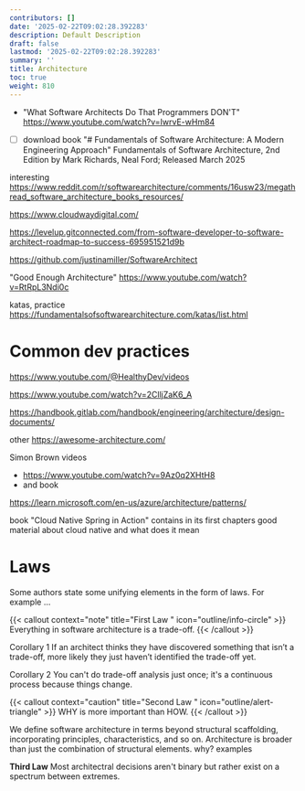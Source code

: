 ```yaml
---
contributors: []
date: '2025-02-22T09:02:28.392283'
description: Default Description
draft: false
lastmod: '2025-02-22T09:02:28.392283'
summary: ''
title: Architecture
toc: true
weight: 810
---
```


- "What Software Architects Do That Programmers DON'T" <https://www.youtube.com/watch?v=IwrvE-wHm84>

- [ ] download book "# Fundamentals of Software Architecture: A Modern Engineering Approach" Fundamentals of Software Architecture, 2nd Edition by Mark Richards, Neal Ford;  Released March 2025

interesting 
<https://www.reddit.com/r/softwarearchitecture/comments/16usw23/megathread_software_architecture_books_resources/>

https://www.cloudwaydigital.com/

https://levelup.gitconnected.com/from-software-developer-to-software-architect-roadmap-to-success-695951521d9b

https://github.com/justinamiller/SoftwareArchitect

"Good Enough Architecture"
<https://www.youtube.com/watch?v=RtRpL3Ndi0c>

katas, practice
<https://fundamentalsofsoftwarearchitecture.com/katas/list.html>

# Common dev practices

<https://www.youtube.com/@HealthyDev/videos>

<https://www.youtube.com/watch?v=2ClljZaK6_A>

<https://handbook.gitlab.com/handbook/engineering/architecture/design-documents/>

other
<https://awesome-architecture.com/>

Simon Brown videos 
- <https://www.youtube.com/watch?v=9Az0q2XHtH8>
- and book

https://learn.microsoft.com/en-us/azure/architecture/patterns/

book "Cloud Native Spring in Action" contains in its first chapters good material about cloud native and what does it mean



# Laws

Some authors state some unifying elements in the form of laws. For example ...

{{< callout context="note" title="First Law " icon="outline/info-circle" >}}
Everything in software architecture is a trade-off.
{{< /callout >}}

Corollary 1
If an architect thinks they have discovered something that isn’t a trade-off, more likely they just haven’t identified the trade-off yet.

Corollary 2
You can't do trade-off analysis just once; it's a continuous process because things change.

{{< callout context="caution" title="Second Law " icon="outline/alert-triangle" >}}
WHY is more important than HOW.
{{< /callout >}}

We define software architecture in terms beyond structural scaffolding, incorporating principles, characteristics, and so on. Architecture is broader than just the combination of structural elements.
why? examples


**Third Law** Most architectral decisions aren't binary but rather exist on a spectrum between extremes. 